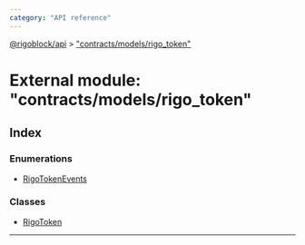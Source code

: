 ```yaml
---
category: "API reference"
---
```



[@rigoblock/api](../quick_start.md) > ["contracts/models/rigo_token"](../modules/_contracts_models_rigo_token_.md)

# External module: "contracts/models/rigo_token"

## Index

### Enumerations

* [RigoTokenEvents](../enums/_contracts_models_rigo_token_.rigotokenevents.md)

### Classes

* [RigoToken](../classes/_contracts_models_rigo_token_.rigotoken.md)

---

